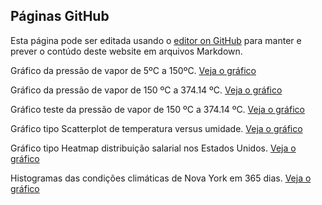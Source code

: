 ## Páginas GitHub

Esta página pode ser editada usando o [editor on GitHub](https://github.com/mariochem/D3-JavaScript/edit/main/index.md) para manter e prever o contúdo deste website em arquivos Markdown.

Gráfico da pressão de vapor de 5ºC a 150ºC. [ Veja o gráfico](https://mariochem.github.io/D3-JavaScript/vapor-press1.html)

Gráfico da pressão de vapor de 150 ºC a 374.14 ºC. [ Veja o gráfico](https://mariochem.github.io/D3-JavaScript/vapor-press2.html)

Gráfico teste da pressão de vapor de 150 ºC a 374.14 ºC. [ Veja o gráfico](https://mariochem.github.io/D3-JavaScript/vapor-press3.html)


Gráfico tipo Scatterplot de temperatura versus umidade. [ Veja o gráfico](https://mariochem.github.io/D3-JavaScript/scatterplot.html)

Gráfico tipo Heatmap distribuição salarial nos Estados Unidos. [ Veja o gráfico](https://mariochem.github.io/D3-JavaScript/heatmap.html)

Histogramas das condições climáticas de Nova York em 365 dias. [ Veja o gráfico](https://mariochem.github.io/D3-JavaScript/histograma.html)

 
